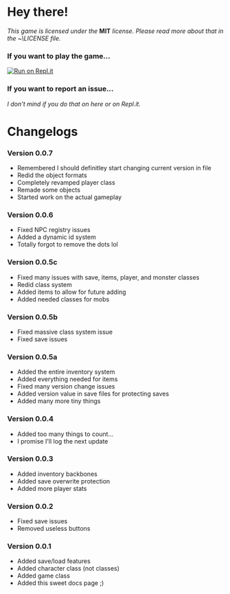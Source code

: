 # Hey there!
*This game is licensed under the* **MIT** *license. Please read more about that in the ~\LICENSE file.*

### If you want to play the game...
[![Run on Repl.it](https://repl.it/badge/github/HavenSelph/Afterlife)](https://repl.it/github/HavenSelph/Afterlife)

### If you want to report an issue...
*I don't mind if you do that on here or on Repl.it.*

# Changelogs
### Version 0.0.7
- Remembered I should definitley start changing current version in file
- Redid the object formats
- Completely revamped player class
- Remade some objects
- Started work on the actual gameplay

### Version 0.0.6
- Fixed NPC registry issues
- Added a dynamic id system
- Totally forgot to remove the dots lol

### Version 0.0.5c
- Fixed many issues with save, items, player, and monster classes
- Redid class system
- Added items to allow for future adding
- Added needed classes for mobs

### Version 0.0.5b
- Fixed massive class system issue
- Fixed save issues

### Version 0.0.5a
- Added the entire inventory system
- Added everything needed for items
- Fixed many version change issues
- Added version value in save files for protecting saves
- Added many more tiny things

### Version 0.0.4
- Added too many things to count... 
- I promise I'll log the next update

### Version 0.0.3
- Added inventory backbones
- Added save overwrite protection
- Added more player stats

### Version 0.0.2
- Fixed save issues
- Removed useless buttons

### Version 0.0.1
- Added save/load features
- Added character class (not classes)
- Added game class
- Added this sweet docs page ;)